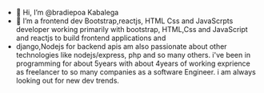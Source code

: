 - 👋 Hi, I’m @bradiepoa Kabalega
- 👀 I’m a frontend dev  Bootstrap,reactjs, HTML Css and JavaScrpts developer working primarily with  bootstrap, HTML,Css and JavaScript and reactjs to build frontend applications and
- django,Nodejs for backend apis am also passionate about other technologies like nodejs/express, php and so many others. i've been in programming for about 5years with about 
4years of working exprience as freelancer to so many companies as a software Engineer. i am always looking out for new dev trends.
